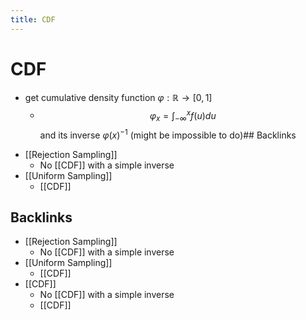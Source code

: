 ```yaml
---
title: CDF
---
```


# CDF
- get cumulative density function $\varphi : \mathbb{R} \rightarrow [0,1]$
	- $$\varphi_{x} = \int_{-\infty}^{x}f(u)du$$ and its inverse $\varphi(x)^{-1}$ (might be impossible to do)## Backlinks
* [[Rejection Sampling]]
	* No [[CDF]] with a simple inverse
* [[Uniform Sampling]]
	* [[CDF]]

## Backlinks
* [[Rejection Sampling]]
	* No [[CDF]] with a simple inverse
* [[Uniform Sampling]]
	* [[CDF]]
* [[CDF]]
	* No [[CDF]] with a simple inverse
	* [[CDF]]

